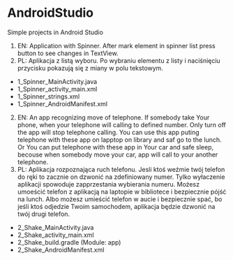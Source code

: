 # AndroidStudio
Simple projects in Android Studio

1. EN: Application with Spinner. After mark element in spinner list press button to see changes in TextView.
1. PL: Aplikacja z listą wyboru. Po wybraniu elementu z listy i naciśnięciu przycisku pokazują się z miany w polu tekstowym. 

 - 1_Spinner_MainActivity.java
 - 1_Spinner_activity_main.xml
 - 1_Spinner_strings.xml
 - 1_Spinner_AndroidManifest.xml
 
2. EN: An app recognizing move of telephone. If somebody take Your phone, when your telephone will calling to defined number. Only turn off the app will stop telephone calling. You can use this app puting telephone with these app on lapptop on library and saf go to the lunch. Or You can put telephone with these app in Your car and safe sleep, becouse when somebody move your car, app will call to your another telephone.
2. PL: Aplikacja rozpoznająca ruch telefonu. Jesli ktoś weźmie twój telefon do ręki to zacznie on dzwonić na zdefiniowany numer. Tylko wyłaczenie aplikacji spowoduje zapprzestania wybierania numeru. Możesz umoeścić telefon z aplikacją na laptopie w bibliotece i bezpiecznie pójść na lunch. Albo możesz umieścić telefon w aucie i bezpiecznie spać, bo jeśli ktoś odjedzie Twoim samochodem, aplikacja będzie dzwonić na twój drugi telefon. 

- 2_Shake_MainActivity.java
- 2_Shake_activity_main.xml
- 2_Shake_build.gradle (Module: app)
- 2_Shake_AndroidManifest.xml
